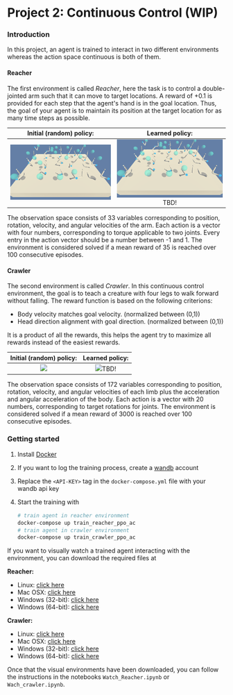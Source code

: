 
# Project 2: Continuous Control (WIP)

### Introduction

In this project, an agent is trained to interact in two different environments whereas the action space continuous is both of them. 

#### Reacher

The first environment is called *Reacher*, here the task is to control a double-jointed arm such that it can move to target locations. A reward of +0.1 is provided for each step that the agent's hand is in the goal location. Thus, the goal of your agent is to maintain its position at the target location for as many time steps as possible.

|      Initial (random) policy:      |            Learned policy:             |
| :--------------------------------: | :------------------------------------: |
| <img src="initial_reacher.gif"  /> | <img src="initial_reacher.gif"  />TBD! |

The observation space consists of 33 variables corresponding to position, rotation, velocity, and angular velocities of the arm. Each action is a vector with four numbers, corresponding to torque applicable to two joints. Every entry in the action vector should be a number between -1 and 1. The environment is considered solved if a mean reward of 35 is reached over 100 consecutive episodes.

#### Crawler

The second environment is called *Crawler*.  In this continuous control environment, the goal is to teach a creature with four legs to walk forward without falling.  The reward function is based on the following criterions:

- Body velocity matches goal velocity. (normalized between (0,1))
- Head direction alignment with goal direction. (normalized between (0,1))

It is a product of all the rewards, this helps the agent try to maximize all rewards instead of the easiest rewards. 

|      Initial (random) policy:      |            Learned policy:             |
| :--------------------------------: | :------------------------------------: |
| <img src="initial_crawler.gif"  /> | <img src="initial_crawler.gif"  />TBD! |

The observation space consists of 172 variables corresponding to position, rotation, velocity, and angular velocities of each limb plus the acceleration and angular acceleration of the body. Each action is a vector with 20 numbers, corresponding to target rotations for joints. The environment is considered solved if a mean reward of 3000 is reached over 100 consecutive episodes.

### Getting started

1. Install [Docker](https://docs.docker.com/get-docker/)

2. If you want to log the training process, create a [wandb](https://wandb.ai/site) account

3. Replace the `<API-KEY>` tag in the `docker-compose.yml` file with your wandb api key

4. Start the training with 

   ``` bash
   # train agent in reacher environment
   docker-compose up train_reacher_ppo_ac
   # train agent in crawler environment
   docker-compose up train_crawler_ppo_ac
   ```

If you want to visually watch a trained agent interacting with the environment, you can download the required files at

**Reacher:**

- Linux: [click here](https://s3-us-west-1.amazonaws.com/udacity-drlnd/P2/Reacher/Reacher_Linux.zip)
- Mac OSX: [click here](https://s3-us-west-1.amazonaws.com/udacity-drlnd/P2/Reacher/Reacher.app.zip)
- Windows (32-bit): [click here](https://s3-us-west-1.amazonaws.com/udacity-drlnd/P2/Reacher/Reacher_Windows_x86.zip)
- Windows (64-bit): [click here](https://s3-us-west-1.amazonaws.com/udacity-drlnd/P2/Reacher/Reacher_Windows_x86_64.zip)

**Crawler:**

- Linux: [click here](https://s3-us-west-1.amazonaws.com/udacity-drlnd/P2/Crawler/Crawler_Linux.zip)
- Mac OSX: [click here](https://s3-us-west-1.amazonaws.com/udacity-drlnd/P2/Crawler/Crawler.app.zip)
- Windows (32-bit): [click here](https://s3-us-west-1.amazonaws.com/udacity-drlnd/P2/Crawler/Crawler_Windows_x86.zip)
- Windows (64-bit): [click here](https://s3-us-west-1.amazonaws.com/udacity-drlnd/P2/Crawler/Crawler_Windows_x86_64.zip)

Once that the visual environments have been downloaded, you can follow the instructions in the notebooks `Watch_Reacher.ipynb` or `Wach_crawler.ipynb`.
